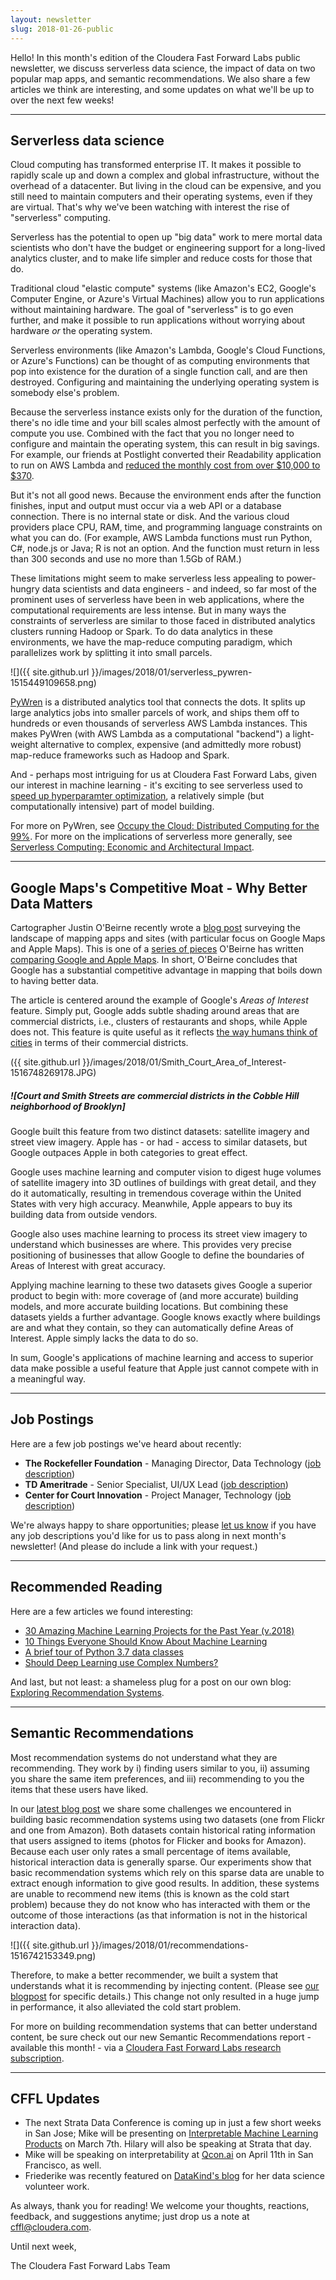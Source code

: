 ```yaml
---
layout: newsletter
slug: 2018-01-26-public
---
```


Hello!  In this month's edition of the Cloudera Fast Forward Labs public newsletter, we discuss serverless data science, the impact of data on two popular map apps, and semantic recommendations.  We also share a few articles we think are interesting, and some updates on what we'll be up to over the next few weeks!

----

## Serverless data science

Cloud computing has transformed enterprise IT. It makes it possible to rapidly
scale up and down a complex and global infrastructure, without the overhead of
a datacenter. But living in the cloud can be expensive, and you still need to
maintain computers and their operating systems, even if they are virtual.
That's why we've been watching with interest the rise of "serverless"
computing.

Serverless has the potential to open up "big data" work to mere mortal data
scientists who don't have the budget or engineering support for a
long-lived analytics cluster, and to make life simpler and reduce costs for
those that do.

Traditional cloud "elastic compute" systems (like Amazon's EC2, Google's Computer
Engine, or Azure's Virtual Machines) allow you to run applications without
maintaining hardware. The goal of "serverless" is to go even further, and make
it possible to run applications without worrying about hardware _or_ the
operating system.

Serverless environments (like Amazon's Lambda, Google's Cloud Functions, or Azure's
Functions) can be thought of as computing environments that pop into existence
for the duration of a single function call, and are then destroyed. Configuring
and maintaining the underlying operating system is somebody else's problem.

Because the serverless instance exists only for the duration of the function,
there's no idle time and your bill scales almost perfectly with the amount of
compute you use. Combined with the fact that you no longer need to configure and
maintain the operating system, this can result in big savings. For example,
our friends at Postlight converted their Readability application to run on AWS
Lambda and [reduced the monthly cost from over $10,000 to
$370](https://trackchanges.postlight.com/serving-39-million-requests-for-370-month-or-how-we-reduced-our-hosting-costs-by-two-orders-of-edc30a9a88cd).

But it's not all good news. Because the environment ends after the function
finishes, input and output must occur via a web API or a database connection.
There is no internal state or disk. And the various cloud providers place CPU,
RAM, time, and programming language constraints on what you can do. (For example,
AWS Lambda functions must run Python, C#, node.js or Java; R is not an option.
And the function must return in less than 300 seconds and use no more than
1.5Gb of RAM.)

These limitations might seem to make serverless less appealing to power-hungry
data scientists and data engineers - and indeed, so far most of the prominent
uses of serverless have been in web applications, where the computational
requirements are less intense. But in many ways the constraints of serverless
are similar to those faced in distributed analytics clusters running Hadoop or
Spark. To do data analytics in these environments, we have the map-reduce
computing paradigm, which parallelizes work by splitting it into small parcels.

![]({{ site.github.url }}/images/2018/01/serverless_pywren-1515449109658.png)

[PyWren](http://pywren.io/) is a distributed analytics tool that connects the
dots. It splits up large analytics jobs into smaller parcels of work, and ships
them off to hundreds or even thousands of serverless AWS Lambda instances. This
makes PyWren (with AWS Lambda as a computational "backend") a light-weight
alternative to complex, expensive (and admittedly more robust) map-reduce
frameworks such as Hadoop and Spark. 

And - perhaps most intriguing for us at Cloudera Fast Forward Labs, given our
interest in machine learning - it's exciting to see serverless used to [speed up
hyperparamter
optimization](http://tothestars.io/blog/2016/10/19/serverless-ai), a relatively
simple (but computationally intensive) part of model building.

For more on PyWren, see [Occupy the Cloud: Distributed Computing for
the 99%](https://arxiv.org/abs/1702.04024). For more on the implications of
serverless more generally, see [Serverless Computing: Economic and
Architectural
Impact](http://www.doc.ic.ac.uk/~rbc/papers/fse-serverless-17.pdf).

---

## Google Maps's Competitive Moat - Why Better Data Matters

Cartographer Justin O'Beirne recently wrote a [blog post](https://www.justinobeirne.com/google-maps-moat/) surveying the landscape of mapping apps and sites (with particular focus on Google Maps and Apple Maps). This is one of a [series of pieces](https://www.justinobeirne.com/cartography-comparison) O'Beirne has written [comparing Google and Apple Maps](https://www.justinobeirne.com/a-year-of-google-maps-and-apple-maps). In short, O'Beirne concludes that Google has a substantial competitive advantage in mapping that boils down to having better data.

The article is centered around the example of Google's _Areas of Interest_ feature. Simply put, Google adds subtle shading around areas that are commercial districts, i.e., clusters of restaurants and shops, while Apple does not. This feature is quite useful as it reflects [the way humans think of cities](http://groups.ischool.berkeley.edu/mentalmaps/) in terms of their commercial districts.

({{ site.github.url }}/images/2018/01/Smith_Court_Area_of_Interest-1516748269178.JPG)
##### ![Court and Smith Streets are commercial districts in the Cobble Hill neighborhood of Brooklyn]

Google built this feature from two distinct datasets: satellite imagery and street view imagery. Apple has - or had - access to similar datasets, but Google outpaces Apple in both categories to great effect.

Google uses machine learning and computer vision to digest huge volumes of satellite imagery into 3D outlines of buildings with great detail, and they do it automatically, resulting in tremendous coverage within the United States with very high accuracy. Meanwhile, Apple appears to buy its building data from outside vendors.

Google also uses machine learning to process its street view imagery to understand which businesses are where. This provides very precise positioning of businesses that allow Google to define the boundaries of Areas of Interest with great accuracy. 

Applying machine learning to these two datasets gives Google a superior product to begin with: more coverage of (and more accurate) building models, and more accurate building locations. But combining these datasets yields a further advantage. Google knows exactly where buildings are and what they contain, so they can automatically define Areas of Interest. Apple simply lacks the data to do so.

In sum, Google's applications of machine learning and access to superior data make possible a useful feature that Apple just cannot compete with in a meaningful way.

---

## Job Postings

Here are a few job postings we've heard about recently: 

* **The Rockefeller Foundation** - Managing Director, Data Technology ([job description](https://www.rockefellerfoundation.org/about-us/careers/managing-director-data-technology/))
* **TD Ameritrade** - Senior Specialist, UI/UX Lead ([job description](https://jobs.tdameritrade.com/job/st-louis/senior-specialist-ui-ux-lead/1121/6333455))
* **Center for Court Innovation** - Project Manager, Technology ([job description](https://www.courtinnovation.org/careers/project-manager-technology))

We're always happy to share opportunities; please [let us know](mailto:cffl@cloudera.com) if you have any job descriptions you'd like for us to pass along in next month's newsletter! (And please do include a link with your request.)

---

## Recommended Reading

Here are a few articles we found interesting:

* [30 Amazing Machine Learning Projects for the Past Year (v.2018)](https://medium.mybridge.co/30-amazing-machine-learning-projects-for-the-past-year-v-2018-b853b8621ac7)
* [10 Things Everyone Should Know About Machine Learning](https://hackernoon.com/10-things-everyone-should-know-about-machine-learning-d2c79ec43201)
* [A brief tour of Python 3.7 data classes](https://hackernoon.com/a-brief-tour-of-python-3-7-data-classes-22ee5e046517)
* [Should Deep Learning use Complex Numbers?](https://medium.com/intuitionmachine/should-deep-learning-use-complex-numbers-edbd3aac3fb8)

And last, but not least: a shameless plug for a post on our own blog: [Exploring Recommendation Systems](http://blog.fastforwardlabs.com/2018/01/22/exploring-recommendation-systems.html).

---

## Semantic Recommendations

Most recommendation systems do not understand what they are recommending. They work by i) finding users similar to you, ii) assuming you share the same item preferences, and iii) recommending to you the items that these users have liked.    

In our [latest blog post](http://blog.fastforwardlabs.com/2018/01/22/exploring-recommendation-systems.html) we share some challenges we encountered in building basic recommendation systems using two datasets (one from Flickr and one from Amazon). Both datasets contain historical rating information that users assigned to items (photos for Flicker and books for Amazon). Because each user only rates a small percentage of items available, historical interaction data is generally sparse. Our experiments show that basic recommendation systems which rely on this sparse data are unable to extract enough information to give good results. In addition, these systems are unable to recommend new items (this is known as the cold start problem) because they do not know who has interacted with them or the outcome of those interactions (as that information is not in the historical interaction data).           

![]({{ site.github.url }}/images/2018/01/recommendations-1516742153349.png)
                                                                                                     
Therefore, to make a better recommender, we built a system that understands what it is recommending by injecting content. (Please see [our blogpost](http://blog.fastforwardlabs.com/2018/01/22/exploring-recommendation-systems.html) for specific details.) This change not only resulted in a huge jump in performance, it also alleviated the cold start problem.

For more on building recommendation systems that can better understand content, be sure check out our new Semantic Recommendations report - available this month! - via a [Cloudera Fast Forward Labs research subscription](https://www.cloudera.com/campaign/building-a-better-recommendation-system-research-report.html).

---

## CFFL Updates

* The next Strata Data Conference is coming up in just a few short weeks in San Jose; Mike will be presenting on [Interpretable Machine Learning Products](https://conferences.oreilly.com/strata/strata-ca/public/schedule/detail/63572) on March 7th.  Hilary will also be speaking at Strata that day.
* Mike will be speaking on interpretability at [Qcon.ai](https://qcon.ai/) on April 11th in San Francisco, as well.
* Friederike was recently featured on [DataKind's blog](http://www.datakind.org/featured-volunteers/friederike-schuur) for her data science volunteer work.


As always, thank you for reading!  We welcome your thoughts, reactions, feedback, and suggestions anytime; just drop us a note at cffl@cloudera.com.

Until next week,

The Cloudera Fast Forward Labs Team
